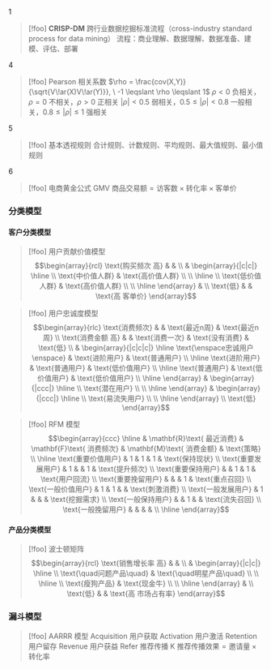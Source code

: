 1

> [!foo] **CRISP-DM**
> 跨行业数据挖掘标准流程（cross-industry standard process for data mining）
> 流程：商业理解、数据理解、数据准备、建模、评估、部署

4

> [!foo] Pearson 相关系数
> $\rho = \frac{cov(X,Y)}{\sqrt{V\!ar(X)V\!ar(Y)}}, \ -1 \leqslant \rho \leqslant 1$
> $\rho < 0$ 负相关，$\rho = 0$ 不相关，$\rho > 0$ 正相关
> $|\rho| < 0.5$ 弱相关，$0.5 \leqslant |\rho| < 0.8$ 一般相关，$0.8 \leqslant |\rho| \leqslant 1$ 强相关

5

> [!foo] 基本透视规则
> 合计规则、计数规则、平均规则、最大值规则、最小值规则

6

> [!foo] 电商黄金公式
> $\text{GMV 商品交易额} = \text{访客数} \times \text{转化率} \times \text{客单价}$

### 分类模型
#### 客户分类模型

> [!foo] 用户贡献价值模型
> $$\begin{array}{rcl}
> \text{购买频次 高} & & \\
> & \begin{array}{|c|c|}
> \hline \\ \text{中价值人群} & \text{高价值人群} \\ \\
> \hline \\ \text{低价值人群} & \text{高价值人群} \\ \\
> \hline
> \end{array} & \\
> \text{低} & & \text{高 客单价}
> \end{array}$$

> [!foo] 用户忠诚度模型
> $$\begin{array}{rlc}
> \text{消费频次} & & \text{最近n周} & \text{最近n周} \\
> \text{消费金额 高} & & \text{消费一次} & \text{没有消费} & \text{低} \\
> & \begin{array}{|c|c|c|}
> \hline \text{\enspace忠诚用户\enspace} & \text{进阶用户} & \text{普通用户} \\ 
> \hline \text{进阶用户} & \text{普通用户} & \text{低价值用户} \\
> \hline \text{普通用户} & \text{低价值用户} & \text{低价值用户} \\
> \hline \end{array} & \begin{array}{|ccc|} \hline \\ \text{潜在用户} \\ \\ \hline \end{array} & \begin{array}{|ccc|} \hline \\ \text{易流失用户} \\ \\ \hline \end{array}
> \\ \text{低}
> \end{array}$$

> [!foo] RFM 模型
> $$\begin{array}{ccc}
> \hline & \mathbf{R}\text{ 最近消费} & \mathbf{F}\text{ 消费频次} & \mathbf{M}\text{ 消费金额} & \text{策略} \\
> \hline \text{重要价值用户} & 1 & 1 & 1 & \text{保持现状} \\
> \text{重要发展用户} & 1 & & 1 & \text{提升频次} \\
> \text{重要保持用户} & & 1 & 1 & \text{用户回流} \\
> \text{重要挽留用户} & & & 1 & \text{重点召回} \\
> \text{一般价值用户} & 1 & 1 & & \text{刺激消费} \\
> \text{一般发展用户} & 1 & & & \text{挖掘需求} \\
> \text{一般保持用户} & & 1 & & \text{流失召回} \\
> \text{一般挽留用户} & & & & \\
> \hline
> \end{array}$$

#### 产品分类模型

> [!foo] 波士顿矩阵
> $$\begin{array}{rcl}
> \text{销售增长率 高} & & \\
> & \begin{array}{|c|c|}
> \hline \\ \text{\quad问题产品\quad} & \text{\quad明星产品\quad} \\ \\
> \hline \\ \text{瘦狗产品} & \text{现金牛} \\ \\
> \hline
> \end{array} & \\
> \text{低} & & \text{高 市场占有率}
> \end{array}$$

### 漏斗模型

> [!foo] AARRR 模型
> Acquisition 用户获取
> Activation 用户激活
> Retention 用户留存
> Revenue 用户获益
> Refer 推荐传播
> $\text{K 推荐传播效果} = \text{邀请量} \times \text{转化率}$

